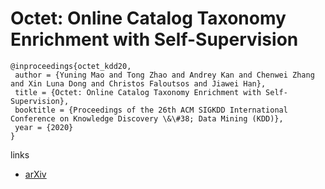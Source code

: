 # Octet: Online Catalog Taxonomy Enrichment with Self-Supervision

```
@inproceedings{octet_kdd20,
 author = {Yuning Mao and Tong Zhao and Andrey Kan and Chenwei Zhang and Xin Luna Dong and Christos Faloutsos and Jiawei Han},
 title = {Octet: Online Catalog Taxonomy Enrichment with Self-Supervision},
 booktitle = {Proceedings of the 26th ACM SIGKDD International Conference on Knowledge Discovery \&\#38; Data Mining (KDD)},
 year = {2020}
}
```

links
- [arXiv](https://arxiv.org/abs/2006.10276)
